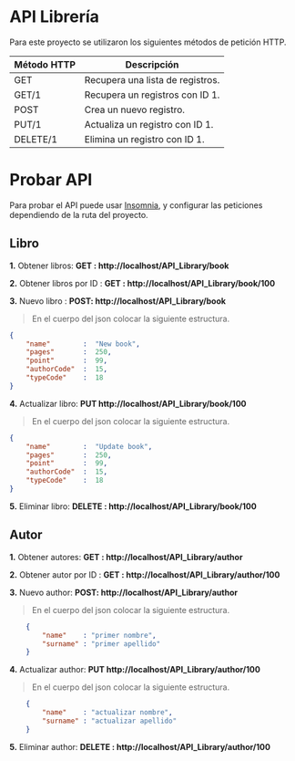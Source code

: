 
# API Librería

Para este proyecto se utilizaron los siguientes  métodos de petición HTTP.

|  Método HTTP|Descripción  |
|--|--|
| GET |Recupera una lista de registros.|
| GET/1|Recupera un registros con ID 1.|
| POST| Crea un nuevo registro.|
| PUT/1|  Actualiza un registro con ID 1.|
| DELETE/1|Elimina un registro con ID 1.|


# Probar API
Para probar el API puede usar [Insomnia](https://insomnia.rest/download/), y configurar las  peticiones dependiendo de la ruta del proyecto.


## Libro

**1.**  Obtener libros: **GET :  http://localhost/API_Library/book**

**2.**  Obtener libros por ID : **GET :  http://localhost/API_Library/book/100**

**3.**  Nuevo libro : **POST:  http://localhost/API_Library/book**
> En el cuerpo del json colocar la siguiente estructura.
```json
{
	"name"        :  "New book",
	"pages"       :  250,
	"point"       :  99,
	"authorCode"  :  15,
	"typeCode"    :  18
}
```
**4.**  Actualizar libro: **PUT    http://localhost/API_Library/book/100**
> En el cuerpo del json colocar la siguiente estructura.

```json
{
	"name"        :  "Update book",
	"pages"       :  250,
	"point"       :  99,
	"authorCode"  :  15,
	"typeCode"    :  18
}
```
**5.**  Eliminar libro: **DELETE :  http://localhost/API_Library/book/100**



## Autor

**1.**  Obtener autores: **GET :  http://localhost/API_Library/author**

**2.**  Obtener autor por ID : **GET :  http://localhost/API_Library/author/100**

**3.**  Nuevo author: **POST:  http://localhost/API_Library/author**
> En el cuerpo del json colocar la siguiente estructura.
```json
	{
		"name"    : "primer nombre",
		"surname" : "primer apellido"
	}
```
**4.**  Actualizar author: **PUT    http://localhost/API_Library/author/100**
> En el cuerpo del json colocar la siguiente estructura.

```json
	{
		"name"    : "actualizar nombre",
		"surname" : "actualizar apellido"
	}
```
**5.**  Eliminar author: **DELETE :  http://localhost/API_Library/author/100**
